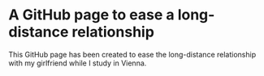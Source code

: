# A GitHub page to ease a long-distance relationship
This GitHub page has been created to ease the long-distance relationship with my girlfriend while I study in Vienna.
